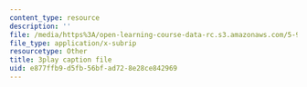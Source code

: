 ```yaml
---
content_type: resource
description: ''
file: /media/https%3A/open-learning-course-data-rc.s3.amazonaws.com/5-95j-teaching-college-level-science-and-engineering-fall-2015/e877ffb9d5fb56bfad728e28ce842969_rqI_0FNAeS0.vtt
file_type: application/x-subrip
resourcetype: Other
title: 3play caption file
uid: e877ffb9-d5fb-56bf-ad72-8e28ce842969
---
```

